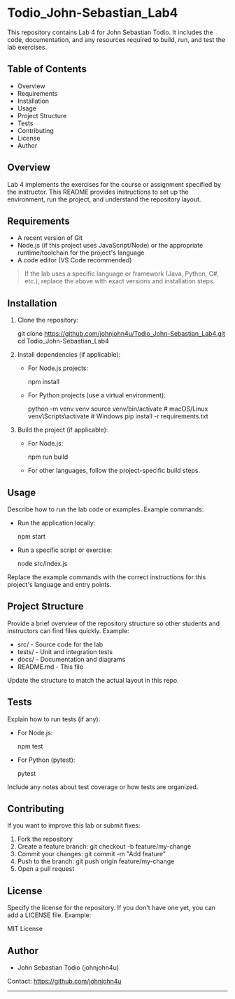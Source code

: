 # Todio_John-Sebastian_Lab4

This repository contains Lab 4 for John Sebastian Todio. It includes the code, documentation, and any resources required to build, run, and test the lab exercises.

## Table of Contents

- Overview
- Requirements
- Installation
- Usage
- Project Structure
- Tests
- Contributing
- License
- Author

## Overview

Lab 4 implements the exercises for the course or assignment specified by the instructor. This README provides instructions to set up the environment, run the project, and understand the repository layout.

## Requirements

- A recent version of Git
- Node.js (if this project uses JavaScript/Node) or the appropriate runtime/toolchain for the project's language
- A code editor (VS Code recommended)

> If the lab uses a specific language or framework (Java, Python, C#, etc.), replace the above with exact versions and installation steps.

## Installation

1. Clone the repository:

   git clone https://github.com/johnjohn4u/Todio_John-Sebastian_Lab4.git
   cd Todio_John-Sebastian_Lab4

2. Install dependencies (if applicable):

   - For Node.js projects:

     npm install

   - For Python projects (use a virtual environment):

     python -m venv venv
     source venv/bin/activate  # macOS/Linux
     venv\Scripts\activate     # Windows
     pip install -r requirements.txt

3. Build the project (if applicable):

   - For Node.js:

     npm run build

   - For other languages, follow the project-specific build steps.

## Usage

Describe how to run the lab code or examples. Example commands:

- Run the application locally:

  npm start

- Run a specific script or exercise:

  node src/index.js

Replace the example commands with the correct instructions for this project's language and entry points.

## Project Structure

Provide a brief overview of the repository structure so other students and instructors can find files quickly. Example:

- src/            - Source code for the lab
- tests/          - Unit and integration tests
- docs/           - Documentation and diagrams
- README.md       - This file

Update the structure to match the actual layout in this repo.

## Tests

Explain how to run tests (if any):

- For Node.js:

  npm test

- For Python (pytest):

  pytest

Include any notes about test coverage or how tests are organized.

## Contributing

If you want to improve this lab or submit fixes:

1. Fork the repository
2. Create a feature branch: git checkout -b feature/my-change
3. Commit your changes: git commit -m "Add feature"
4. Push to the branch: git push origin feature/my-change
5. Open a pull request

## License

Specify the license for the repository. If you don't have one yet, you can add a LICENSE file. Example:

MIT License

## Author

- John Sebastian Todio (johnjohn4u)

Contact: https://github.com/johnjohn4u

----